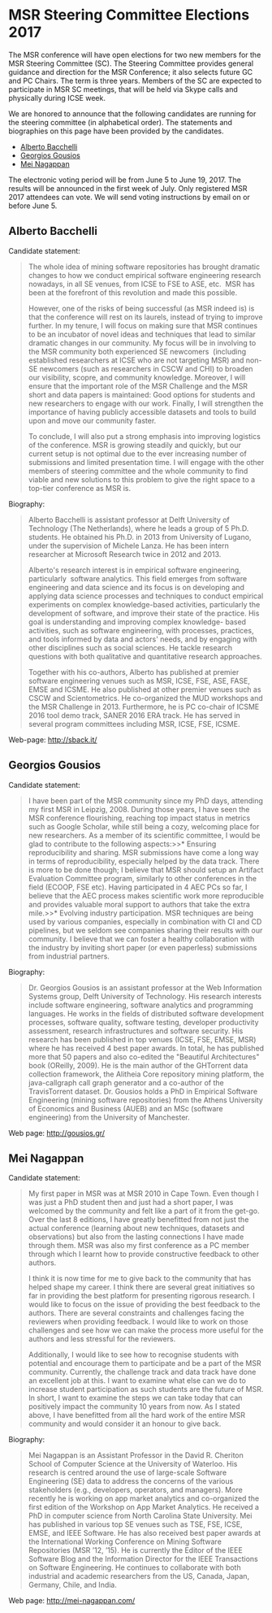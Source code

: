 # MSR Steering Committee Elections 2017

The MSR conference will have open elections for two new members for the MSR Steering Committee (SC). The Steering Committee provides general guidance and direction for the MSR Conference; it also selects future GC and PC Chairs. The term is three years. Members of the SC are expected to participate in MSR SC meetings, that will be held via Skype calls and physically during ICSE week. 

We are honored to announce that the following candidates are running for the steering committee (in alphabetical order). The statements and biographies on this page have been provided by the candidates. 
* [Alberto Bacchelli](#Alberto)
* [Georgios Gousios](#Georgios) 
* [Mei Nagappan](#Mei)

The electronic voting period will be from June 5 to June 19, 2017. The results will be announced in the first week of July. Only registered MSR 2017 attendees can vote. We will send voting instructions by email on or before June 5.

## <a name="Alberto"></a>Alberto Bacchelli

Candidate statement:
> The whole idea of mining software repositories has brought dramatic changes to how we conduct empirical software engineering research nowadays, in all SE venues, from ICSE to FSE to ASE, etc.  MSR has been at the forefront of this revolution and made this possible.
> 
> However, one of the risks of being successful (as MSR indeed is) is that the conference will rest on its laurels, instead of trying to improve further. In my tenure, I will focus on making sure that MSR continues to be an incubator of novel ideas and techniques that lead to similar dramatic changes in our community. My focus will be in involving to the MSR community both experienced SE newcomers  (including established researchers at ICSE who are not targeting MSR) and non-SE newcomers (such as researchers in CSCW and CHI) to broaden our visibility, scopre, and community knowledge. Moreover, I will ensure that the important role of the MSR Challenge and the MSR short and data papers is maintained: Good options for students and new researchers to engage with our work. Finally, I will strengthen the importance of having publicly accessible datasets and tools to build upon and move our community faster.
> 
> To conclude, I will also put a strong emphasis into improving logistics of the conference. MSR is growing steadily and quickly, but our current setup is not optimal due to the ever increasing number of submissions and limited presentation time. I will engage with the other members of steering committee and the whole community to find viable and new solutions to this problem to give the right space to a top-tier conference as MSR is.

Biography:
> Alberto Bacchelli is assistant professor at Delft University of Technology (The Netherlands), where he leads a group of 5 Ph.D. students. He obtained his Ph.D. in 2013 from University of Lugano, under the supervision of Michele Lanza. He has been intern researcher at Microsoft Research twice in 2012 and 2013.
> 
> Alberto's research interest is in empirical software engineering, particularly  software analytics. This field emerges from software engineering and data science and its focus is on developing and applying data science processes and techniques to conduct empirical experiments on complex knowledge-based activities, particularly the development of software, and improve their state of the practice. His goal is understanding and improving complex knowledge- based activities, such as software engineering, with processes, practices, and tools informed by data and actors' needs, and by engaging with other disciplines such as social sciences. He tackle research questions with both qualitative and quantitative research approaches.
> 
> Together with his co-authors, Alberto has published at premier software engineering venues such as MSR, ICSE, FSE, ASE, FASE, EMSE and ICSME. He also published at other premier venues such as CSCW and Scientometrics. He co-organized the MUD workshops and the MSR Challenge in 2013. Furthermore, he is PC co-chair of ICSME 2016 tool demo track, SANER 2016 ERA track. He has served in several program committees including MSR, ICSE, FSE, ICSME.

Web-page: http://sback.it/

## <a name="Georgios"></a>Georgios Gousios 

Candidate statement:
> I have been part of the MSR community since my PhD days, attending my first MSR in Leipzig, 2008. During those years, I have seen the MSR conference flourishing, reaching top impact status in metrics such as Google Scholar, while still being a cozy, welcoming place for new researchers. As a member of its scientific committee, I would be glad to contribute to the following aspects:>>* Ensuring reproducibility and sharing. MSR submissions have come a long way in terms of reproducibility, especially helped by the data track. There is more to be done though; I believe that MSR should setup an Artifact Evaluation Committee program, similarly to other conferences in the field (ECOOP, FSE etc). Having participated in 4 AEC PCs so far, I believe that the AEC process makes scientific work more reproducible and provides valuable moral support to authors that take the extra mile.>>* Evolving industry participation. MSR techniques are being used by various companies, especially in combination with CI and CD pipelines, but we seldom see companies sharing their results with our community. I believe that we can foster a healthy collaboration with the industry by inviting short paper (or even paperless) submissions from industrial partners.

Biography:
> Dr. Georgios Gousios is an assistant professor at the Web Information Systems group, Delft University of Technology. His research interests include software engineering, software analytics and programming languages. He works in the fields of distributed software development processes, software quality, software testing, developer productivity assessment, research infrastructures and software security. His research has been published in top venues (ICSE, FSE, EMSE, MSR) where he has received 4 best paper awards. In total, he has published more that 50 papers and also co-edited the "Beautiful Architectures" book (OReilly, 2009). He is the main author of the GHTorrent data collection framework, the Alitheia Core repository mining platform, the java-callgraph call graph generator and a co-author of the TravisTorrent dataset. Dr. Gousios holds a PhD in Empirical Software Engineering (mining software repositories) from the Athens University of Economics and Business (AUEB) and an MSc (software engineering) from the University of Manchester.

Web page: http://gousios.gr/

## <a name="Mei"></a>Mei Nagappan

Candidate statement:
> My first paper in MSR was at MSR 2010 in Cape Town. Even though I was just a PhD student then and just had a short paper, I was welcomed by the community and felt like a part of it from the get-go. Over the last 8 editions, I have greatly benefitted from not just the actual conference (learning about new techniques, datasets and observations) but also from the lasting connections I have made through them. MSR was also my first conference as a PC member through which I learnt how to provide constructive feedback to other authors. 
>
> I think it is now time for me to give back to the community that has helped shape my career. I think there are several great initiatives so far in providing the best platform for presenting rigorous research. I would like to focus on the issue of providing the best feedback to the authors. There are several constraints and challenges facing the reviewers when providing feedback. I would like to work on those challenges and see how we can make the process more useful for the authors and less stressful for the reviewers. 
> 
> Additionally, I would like to see how to recognise students with potential and encourage them to participate and be a part of the MSR community. Currently, the challenge track and data track have done an excellent job at this. I want to examine what else can we do to increase student participation as such students are the future of MSR. In short, I want to examine the steps we can take today that can positively impact the community 10 years from now. As I stated above, I have benefitted from all the hard work of the entire MSR community and would consider it an honour to give back. 

Biography:
> Mei Nagappan is an Assistant Professor in the David R. Cheriton School of Computer Science at the University of Waterloo. His research is centred around the use of large-scale Software Engineering (SE) data to address the concerns of the various stakeholders (e.g., developers, operators, and managers). More recently he is working on app market analytics and co-organized the first edition of the Workshop on App Market Analytics. He received a PhD in computer science from North Carolina State University. Mei has published in various top SE venues such as TSE, FSE, ICSE, EMSE, and IEEE Software. He has also received best paper awards at the International Working Conference on Mining Software Repositories (MSR ’12, ’15). He is currently the Editor of the IEEE Software Blog and the Information Director for the IEEE Transactions on Software Engineering. He continues to collaborate with both industrial and academic researchers from the US, Canada, Japan, Germany, Chile, and India. 

Web page: http://mei-nagappan.com/
